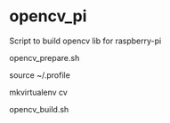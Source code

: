 # opencv_pi
Script to build opencv lib for raspberry-pi

opencv_prepare.sh

source ~/.profile

mkvirtualenv cv

opencv_build.sh
